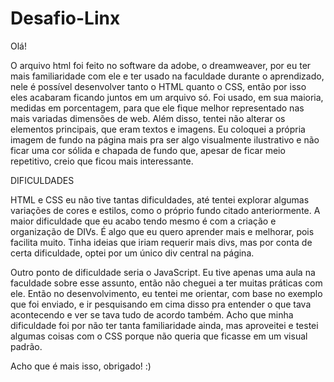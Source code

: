 # Desafio-Linx

Olá!

O arquivo html foi feito no software da adobe, o dreamweaver, por eu ter mais familiaridade com ele e ter usado na faculdade durante o aprendizado, nele é possível desenvolver
tanto o HTML quanto o CSS, então por isso eles acabaram ficando juntos em um arquivo só. Foi usado, em sua maioria, medidas em porcentagem, para que ele fique melhor representado 
nas mais variadas dimensões de web. Além disso, tentei não alterar os elementos principais, que eram textos e imagens. Eu coloquei a própria imagem de fundo na página mais pra ser 
algo visualmente ilustrativo e não ficar uma cor sólida e chapada de fundo que, apesar de ficar meio repetitivo, creio que ficou mais interessante.

DIFICULDADES

HTML e CSS eu não tive tantas dificuldades, até tentei explorar algumas variações de cores e estilos, como o próprio fundo citado anteriormente. A maior dificuldade que eu acabo
tendo mesmo é com a criação e organização de DIVs. É algo que eu quero aprender mais e melhorar, pois facilita muito. Tinha ideias que iriam requerir mais divs, mas por conta de
certa dificuldade, optei por um único div central na página.

Outro ponto de dificuldade seria o JavaScript. Eu tive apenas uma aula na faculdade sobre esse assunto, então não cheguei a ter muitas práticas com ele. Então no desenvolvimento,
eu tentei me orientar, com base no exemplo que foi enviado, e ir pesquisando em cima disso pra entender o que tava acontecendo e ver se tava tudo de acordo também. Acho que minha
dificuldade foi por não ter tanta familiaridade ainda, mas aproveitei e testei algumas coisas com o CSS porque não queria que ficasse em um visual padrão.

Acho que é mais isso, obrigado! :)


